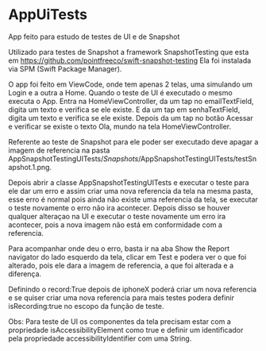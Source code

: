# AppUiTests

App feito para estudo de testes de UI e de Snapshot

Utilizado para testes de Snapshot a framework SnapshotTesting que esta em https://github.com/pointfreeco/swift-snapshot-testing
Ela foi instalada via SPM (Swift Package Manager).

O app foi feito em ViewCode, onde tem apenas 2 telas, uma simulando um Login e a outra a Home.
Quando o teste de UI é executado o mesmo executa o App.
Entra na HomeViewController, da um tap no emailTextField, digita um texto e verifica se ele existe.
E da um tap em senhaTextField, digita um texto e verifica se ele existe.
Depois da um tap no botão Acessar e verificar se existe o texto Ola, mundo na tela HomeViewController.

Referente ao teste de Snapshot para ele poder ser executado deve apagar a imagem de referencia na pasta 
AppSnapshotTestingUITests/_Snapshots_/AppSnapshotTestingUITests/testSnapshot.1.png.

Depois abrir a classe AppSnapshotTestingUITests e executar o teste para ele dar um erro e assim criar uma nova referencia da tela na mesma pasta, esse erro é normal pois ainda não existe uma referencia da tela, se executar o teste novamente o erro não ira acontecer.
Depois disso se houver qualquer alteraçao na UI e executar o teste novamente um erro ira acontecer, pois a nova imagem não está em conformidade com a 
referencia.

Para acompanhar onde deu o erro, basta ir na aba Show the Report navigator do lado esquerdo da tela, clicar em Test e podera ver o que foi alterado,
pois ele dara a imagem de referencia, a que foi alterada e a diferença.

Definindo o record:True depois de iphoneX poderá criar um nova referencia e se quiser criar uma nova referencia para mais testes 
podera definir isRecording:true no escopo da função de teste.

Obs: Para teste de UI os componentes da tela precisam estar com a propriedade isAccessibilityElement como true e definir um identificador pela propriedade accessibilityIdentifier com uma String.
